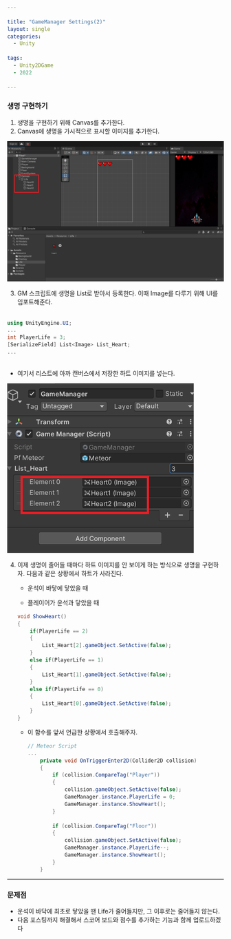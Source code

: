 ```yaml
---

title: "GameManager Settings(2)"
layout: single
categories:
  - Unity

tags:
  - Unity2DGame
  - 2022

---
```


### 생명 구현하기

1. 생명을 구현하기 위해 Canvas를 추가한다.
2. Canvas에 생명을 가시적으로 표시할 이미지를 추가한다.

![2022_heart](/assets/images/2022-09-29-GMSetting2/2022_heart.png)



3. GM 스크립트에 생명을 List로 받아서 등록한다. 이때 Image를 다루기 위해 UI를 임포트해준다.

```C#

using UnityEngine.UI;
...
int PlayerLife = 3;
[SerializeField] List<Image> List_Heart;
...
    

```

- 여기서 리스트에 아까 캔버스에서 저장한 하트 이미지를 넣는다.

![2022_list](/assets/images/2022-09-29-GMSetting2/2022_list.png)



4. 이제 생명이 줄어들 때마다 하트 이미지를 안 보이게 하는 방식으로 생명을 구현하자. 다음과 같은 상황에서 하트가 사라진다.

   - 운석이 바닿에 닿았을 때

   - 플레이어가 운석과 닿았을 때

   ```C#
   void ShowHeart()
   {
       if(PlayerLife == 2)
       {
           List_Heart[2].gameObject.SetActive(false);
       }
       else if(PlayerLife == 1)
       {
           List_Heart[1].gameObject.SetActive(false);
       }
       else if(PlayerLife == 0)
       {
           List_Heart[0].gameObject.SetActive(false);
       }
   }
   ```

   - 이 함수를 앞서 언급한 상황에서 호출해주자.
   
     ```C#
     // Meteor Script
     ...
         private void OnTriggerEnter2D(Collider2D collision)
         {
             if (collision.CompareTag("Player"))
             {
                 collision.gameObject.SetActive(false);
                 GameManager.instance.PlayerLife = 0;
                 GameManager.instance.ShowHeart();
             } 
     
             if (collision.CompareTag("Floor"))
             {
                 collision.gameObject.SetActive(false);
                 GameManager.instance.PlayerLife--;
                 GameManager.instance.ShowHeart();
             }
         }
     ```
   



---



### 문제점 

- 운석이 바닥에 최초로 닿았을 땐 Life가 줄어들지만, 그 이후로는 줄어들지 않는다.
- 다음 포스팅까지 해결해서 스코어 보드와 점수를 추가하는 기능과 함께 업로드하겠다
